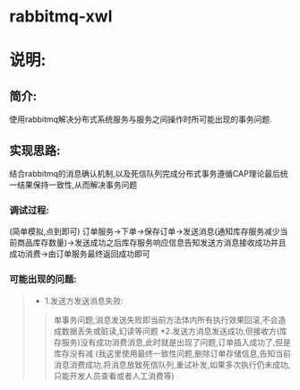 # rabbitmq-xwl
# 说明:
##  简介:
  使用rabbitmq解决分布式系统服务与服务之间操作时所可能出现的事务问题.
  ## 实现思路:
  结合rabbitmq的消息确认机制,以及死信队列完成分布式事务遵循CAP理论最后统一结果保持一致性,从而解决事务问题
  ### 调试过程:
  (简单模拟,点到即可)
  订单服务->下单->保存订单->发送消息(通知库存服务减少当前商品库存数量)->发送成功之后库存服务响应信息告知发送方消息接收成功并且成功消费->由订单服务最终返回成功即可
  ### 可能出现的问题:
  > * 1.发送方发送消息失败:
  > >   单事务问题,消息发送失败即当前方法体内所有执行效果回滚,不会造成数据丢失或脏读,幻读等问题
  > *2.发送方消息发送成功,但接收方(库存服务)没有成功消费消息,此时就是出现了问题,订单插入成功了,但是库存没有减
  > >  (我这里使用最终一致性问题,删除订单存储信息,告知当前消息消费成功,将消息放致死信队列,重试补发,如果多次执行仍未成功,只能开发人员查看或者人工消费等)
    
    
  
